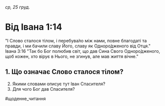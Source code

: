 
_ср, 25 груд._

# Від Івана 1:14
"І Слово сталося тілом, і перебува́ло між нами, повне благодаті та правди, і ми бачили славу Його, славу як Одноро́дженого від Отця."
Івана 3:16
"Так бо Бог полюбив світ, що дав Сина Свого Одноро́дженого, щоб кожен, хто вірує в Нього, не згинув, але мав життя вічне."

## 1. Що означає Слово сталося тілом?
2. Якими словами описує тут Іван Спасителя?
3. Для чого Бог дав Спасителя?

#щоденне_читання
